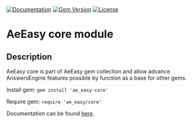 [![Documentation](http://img.shields.io/badge/docs-rdoc.info-blue.svg)](http://rubydoc.org/gems/ae_easy-core/frames)
[![Gem Version](https://badge.fury.io/rb/ae_easy-core.svg)](http://github.com/answersengine/ae_easy-core/releases)
[![License](http://img.shields.io/badge/license-MIT-yellowgreen.svg)](#license)

# AeEasy core module
## Description

AeEasy core is part of AeEasy gem collection and allow advance AnswersEngine features possible by function as a base for other gems.

Install gem:
```gem install 'ae_easy-core'```

Require gem:
```require 'ae_easy/core'```

Documentation can be found [here](http://rubydoc.org/gems/ae_easy-core/frames).
